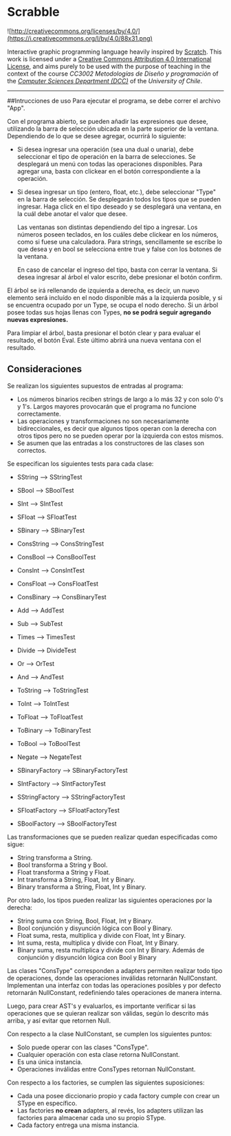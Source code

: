 # Scrabble

![http://creativecommons.org/licenses/by/4.0/](https://i.creativecommons.org/l/by/4.0/88x31.png)

Interactive graphic programming language heavily inspired by 
[Scratch](https://scratch.mit.edu).
This work is licensed under a
[Creative Commons Attribution 4.0 International License](http://creativecommons.org/licenses/by/4.0/), 
and aims purely to be used with the purpose of teaching in the context of the course 
_CC3002 Metodologías de Diseño y programación_ of the 
[_Computer Sciences Department (DCC)_](https://www.dcc.uchile.cl) of the 
_University of Chile_.

---

##Intrucciones de uso
Para ejecutar el programa, se debe correr el archivo "App".

Con el programa abierto, se pueden añadir las expresiones que desee, utilizando la barra de selección ubicada en la parte superior de la ventana.
Dependiendo de lo que se desee agregar, ocurrirá lo siguiente:

* Si desea ingresar una operación (sea una dual o unaria), debe seleccionar el tipo de operación en la barra de selecciones.
Se desplegará un menú con todas las operaciones disponibles. Para agregar una, basta con clickear en el botón correspondiente a la operación.

* Si desea ingresar un tipo (entero, float, etc.), debe seleccionar "Type" en la barra de selección. Se desplegarán todos los tipos que se pueden ingresar.
Haga click en el tipo deseado y se desplegará una ventana, en la cuál debe anotar el valor que desee.

  Las ventanas son distintas dependiendo del tipo a ingresar. Los números poseen teclados, en los cuáles debe clickear en los números, como si fuese una calculadora. 
Para strings, sencillamente se escribe lo que desea y en bool se selecciona entre true y false con los botones de la ventana.

  En caso de cancelar el ingreso del tipo, basta con cerrar la ventana. Si desea ingresar al árbol el valor escrito, debe presionar el botón confirm.

El árbol se irá rellenando de izquierda a derecha, es decir, un nuevo elemento será incluído en el nodo disponible más a la izquierda posible, y si se encuentra ocupado por un Type, se ocupa el nodo derecho.
Si un árbol posee todas sus hojas llenas con Types, **no se podrá seguir agregando nuevas expresiones.**

Para limpiar el árbol, basta presionar el botón clear y para evaluar el resultado, el botón Eval. Este último abrirá una nueva ventana con el resultado.


## Consideraciones
Se realizan los siguientes supuestos de entradas al programa:
* Los números binarios reciben strings de largo a lo más 32 y con solo 0's y 1's. 
  Largos mayores provocarán que el programa no funcione correctamente.
* Las operaciones y transformaciones no son necesariamente bidireccionales, es decir que algunos tipos operan con la derecha con otros tipos
pero no se pueden operar por la izquierda con estos mismos.
* Se asumen que las entradas a los constructores de las clases son correctos.

Se especifican los siguientes tests para cada clase:

* SString --> SStringTest
* SBool --> SBoolTest
* SInt --> SIntTest
* SFloat --> SFloatTest
* SBinary --> SBinaryTest


* ConsString --> ConsStringTest
* ConsBool --> ConsBoolTest
* ConsInt --> ConsIntTest
* ConsFloat --> ConsFloatTest
* ConsBinary --> ConsBinaryTest


* Add --> AddTest
* Sub --> SubTest
* Times --> TimesTest
* Divide --> DivideTest
* Or --> OrTest
* And --> AndTest


* ToString --> ToStringTest
* ToInt --> ToIntTest
* ToFloat --> ToFloatTest
* ToBinary --> ToBinaryTest
* ToBool --> ToBoolTest
* Negate --> NegateTest


* SBinaryFactory --> SBinaryFactoryTest
* SIntFactory --> SIntFactoryTest
* SStringFactory --> SStringFactoryTest
* SFloatFactory --> SFloatFactoryTest
* SBoolFactory --> SBoolFactoryTest


Las transformaciones que se pueden realizar quedan especificadas como sigue:
* String transforma a String.
* Bool transforma a String y Bool.
* Float transforma a String y Float.
* Int transforma a String, Float, Int y Binary.
* Binary transforma a String, Float, Int y Binary.

Por otro lado, los tipos pueden realizar las siguientes operaciones por la derecha:
* String suma con String, Bool, Float, Int y Binary.
* Bool conjunción y disyunción lógica con Bool y Binary.
* Float suma, resta, multiplica y divide con Float, Int y Binary.
* Int suma, resta, multiplica y divide con Float, Int y Binary.
* Binary suma, resta multiplica y divide con Int y Binary. Además de conjunción y disyunción lógica
con Bool y Binary
  

Las clases "ConsType" corresponden a adapters permiten realizar todo tipo de operaciones, donde las operaciones inválidas retornarán NullConstant.
Implementan una interfaz con todas las operaciones posibles y por defecto retornarán NullConstant, redefiniendo tales operaciones de manera interna.


Luego, para crear AST's y evaluarlos, es importante verificar si las operaciones que se quieran realizar son válidas, según lo descrito más arriba,
y así evitar que retornen Null.

Con respecto a la clase NullConstant, se cumplen los siguientes puntos:
* Solo puede operar con las clases "ConsType".
* Cualquier operación con esta clase retorna NullConstant.
* Es una única instancia.
* Operaciones inválidas entre ConsTypes retornan NullConstant.

Con respecto a los factories, se cumplen las siguientes suposiciones:
* Cada una posee diccionario propio y cada factory cumple con crear un SType en específico.
* Las factories **no crean** adapters, al revés, los adapters utilizan las factories para almacenar cada uno su propio SType.
* Cada factory entrega una misma instancia.
